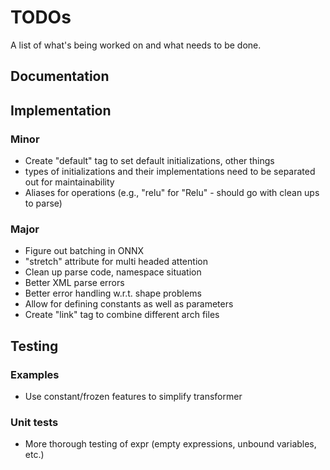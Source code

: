 # TODOs

A list of what's being worked on and what needs to be done.

## Documentation

## Implementation

### Minor
- Create "default" tag to set default initializations, other things
- types of initializations and their implementations need to be separated out for maintainability
- Aliases for operations (e.g., "relu" for "Relu" - should go with clean ups to parse)

### Major
- Figure out batching in ONNX
- "stretch" attribute for multi headed attention
- Clean up parse code, namespace situation
- Better XML parse errors
- Better error handling w.r.t. shape problems
- Allow for defining constants as well as parameters
- Create "link" tag to combine different arch files

## Testing

### Examples
- Use constant/frozen features to simplify transformer

### Unit tests
- More thorough testing of expr (empty expressions, unbound variables, etc.)
